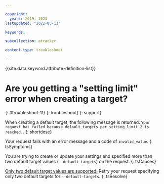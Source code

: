 ```yaml
---

copyright:
  years: 2019, 2023
lastupdated: "2022-05-13"

keywords:

subcollection: atracker

content-type: troubleshoot

---
```


{{site.data.keyword.attribute-definition-list}}

# Are you getting a "setting limit" error when creating a target?
{: #troubleshoot-11}
{: troubleshoot}
{: support}

When creating a default target, the following message is returned: `Your request has failed because default_targets per setting limit 2 is reached.`.
{: shortdesc}


Your request fails with an error message and a code of `invalid_value`.
{: tsSymptoms}

You are trying to create or update your settings and specified more than two default target values (`--default-targets`) on the request.
{: tsCauses}

[Only two default target values are supported.](/docs/atracker?topic=atracker-settings) Retry your request specifying only two default targets for `--default-targets`.
{: tsResolve}

